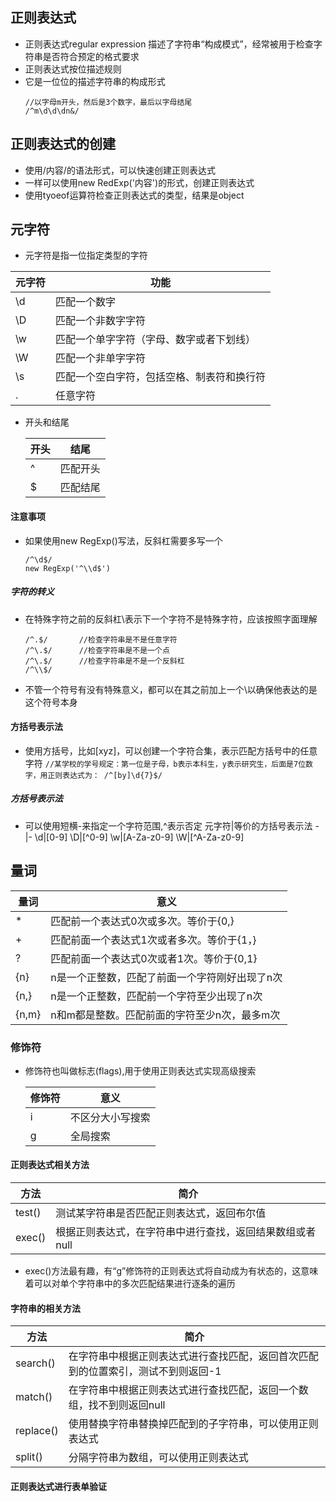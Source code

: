 ## 正则表达式
+ 正则表达式regular expression 描述了字符串“构成模式”，经常被用于检查字符串是否符合预定的格式要求
+ 正则表达式按位描述规则
+ 它是一位位的描述字符串的构成形式
    ```
    //以字母m开头，然后是3个数字，最后以字母结尾
    /^m\d\d\dn&/
    ```

## 正则表达式的创建
+ 使用/内容/的语法形式，可以快速创建正则表达式
+ 一样可以使用new RedExp('内容')的形式，创建正则表达式
+ 使用tyoeof运算符检查正则表达式的类型，结果是object


## 元字符
+ 元字符是指一位指定类型的字符

元字符|功能
-|-
\d|匹配一个数字
\D|匹配一个非数字字符
\w|匹配一个单字字符（字母、数字或者下划线）
\W|匹配一个非单字字符
\s|匹配一个空白字符，包括空格、制表符和换行符
.|任意字符

+ 开头和结尾

    开头|结尾
    -|-
    ^|匹配开头
    $|匹配结尾


#### 注意事项
+ 如果使用new RegExp()写法，反斜杠需要多写一个
    ```
    /^\d$/
    new RegExp('^\\d$')
    ```

##### 字符的转义
+ 在特殊字符之前的反斜杠\表示下一个字符不是特殊字符，应该按照字面理解
    ```
    /^.$/       //检查字符串是不是任意字符
    /^\.$/      //检查字符串是不是一个点
    /^\.$/      //检查字符串是不是一个反斜杠
    /^\\$/
    ```

+ 不管一个符号有没有特殊意义，都可以在其之前加上一个\以确保他表达的是这个符号本身


#### 方括号表示法
+ 使用方括号，比如[xyz]，可以创建一个字符合集，表示匹配方括号中的任意字符
        ```
        //某学校的学号规定：第一位是子母，b表示本科生，y表示研究生，后面是7位数字，用正则表达式为：
        /^[by]\d{7}$/
        ```

##### 方括号表示法
+ 可以使用短横-来指定一个字符范围,^表示否定
    元字符|等价的方括号表示法
    -|-
    \d|[0-9]
    \D|[^0-9]
    \w|[A-Za-z0-9]
    \W|[^A-Za-z0-9]


## 量词

量词|意义
-|-
*|匹配前一个表达式0次或多次。等价于{0,}
+|匹配前面一个表达式1次或者多次。等价于{1，}
?|匹配前面一个表达式0次或者1次。等价于{0,1}
{n}|n是一个正整数，匹配了前面一个字符刚好出现了n次
{n,}|n是一个正整数，匹配前一个字符至少出现了n次
{n,m}|n和m都是整数。匹配前面的字符至少n次，最多m次


### 修饰符

+ 修饰符也叫做标志(flags),用于使用正则表达式实现高级搜索

    修饰符|意义
    -|-
    i|不区分大小写搜索
    g|全局搜索


#### 正则表达式相关方法
方法|简介
-|-
test()|测试某字符串是否匹配正则表达式，返回布尔值
exec()|根据正则表达式，在字符串中进行查找，返回结果数组或者null


+ exec()方法最有趣，有“g”修饰符的正则表达式将自动成为有状态的，这意味着可以对单个字符串中的多次匹配结果进行逐条的遍历



#### 字符串的相关方法

方法|简介
-|-
search()|在字符串中根据正则表达式进行查找匹配，返回首次匹配到的位置索引，测试不到则返回-1
match()|在字符串中根据正则表达式进行查找匹配，返回一个数组，找不到则返回null
replace()|使用替换字符串替换掉匹配到的子字符串，可以使用正则表达式
split()|分隔字符串为数组，可以使用正则表达式


#### 正则表达式进行表单验证
















